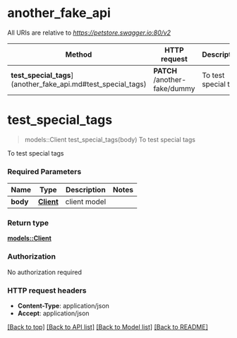 # another_fake_api

All URIs are relative to *https://petstore.swagger.io:80/v2*

Method | HTTP request | Description
------------- | ------------- | -------------
**test_special_tags**](another_fake_api.md#test_special_tags) | **PATCH** /another-fake/dummy | To test special tags


# **test_special_tags**
> models::Client test_special_tags(body)
To test special tags

To test special tags

### Required Parameters

Name | Type | Description  | Notes
------------- | ------------- | ------------- | -------------
  **body** | [**Client**](Client.md)| client model | 

### Return type

[**models::Client**](Client.md)

### Authorization

No authorization required

### HTTP request headers

 - **Content-Type**: application/json
 - **Accept**: application/json

[[Back to top]](#) [[Back to API list]](../README.md#documentation-for-api-endpoints) [[Back to Model list]](../README.md#documentation-for-models) [[Back to README]](../README.md)

